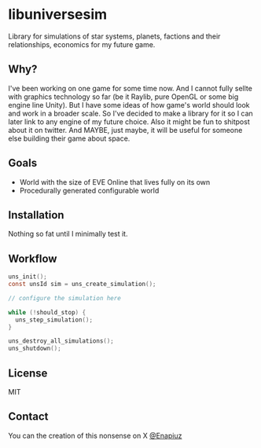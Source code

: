 # libuniversesim
Library for simulations of star systems, planets, factions and their relationships, economics for my future game.

## Why?
I've been working on one game for some time now.
And I cannot fully sellte with graphics technology so far (be it Raylib, pure OpenGL or some big engine line Unity).
But I have some ideas of how game's world should look and work in a broader scale.
So I've decided to make a library for it so I can later link to any engine of my future choice.
Also it might be fun to shitpost about it on twitter.
And MAYBE, just maybe, it will be useful for someone else building their game about space.

## Goals
- World with the size of EVE Online that lives fully on its own
- Procedurally generated configurable world

## Installation
Nothing so fat until I minimally test it.

## Workflow
```C
uns_init();
const unsId sim = uns_create_simulation();

// configure the simulation here

while (!should_stop) {
  uns_step_simulation();
}

uns_destroy_all_simulations();
uns_shutdown();
```

## License
MIT

## Contact
You can the creation of this nonsense on X [@Enapiuz](https://x.com/Enapiuz)
